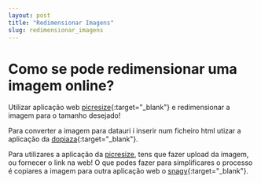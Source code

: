 ```yaml
---
layout: post
title: "Redimensionar Imagens"
slug: redimensionar_imagens
---
```


Como se pode redimensionar uma imagem online?
====

Utilizar aplicação web [picresize]{:target="_blank"} e redimensionar a imagem para o tamanho desejado!

Para converter a imagem para datauri i inserir num ficheiro html utizar a aplicação da [dopiaza]{:target="_blank"}.

Para utilizares a aplicação da [picresize], tens que fazer upload da imagem, ou fornecer o link na web! O que podes fazer para simplificares o processo é copiares a imagem para outra aplicação web o [snagy]{:target="_blank"}.






[picresize]:http://www.picresize.com
[dopiaza]:http://dopiaza.org/tools/datauri/index.php
[snagy]:http://www.snag.gy

